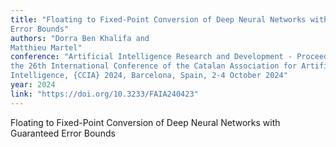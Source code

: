 ```yaml
---
title: "Floating to Fixed-Point Conversion of Deep Neural Networks with Guaranteed
Error Bounds"
authors: "Dorra Ben Khalifa and
Matthieu Martel"
conference: "Artificial Intelligence Research and Development - Proceedings of
the 26th International Conference of the Catalan Association for Artificial
Intelligence, {CCIA} 2024, Barcelona, Spain, 2-4 October 2024"
year: 2024
link: "https://doi.org/10.3233/FAIA240423"
---
```


Floating to Fixed-Point Conversion of Deep Neural Networks with Guaranteed
Error Bounds
